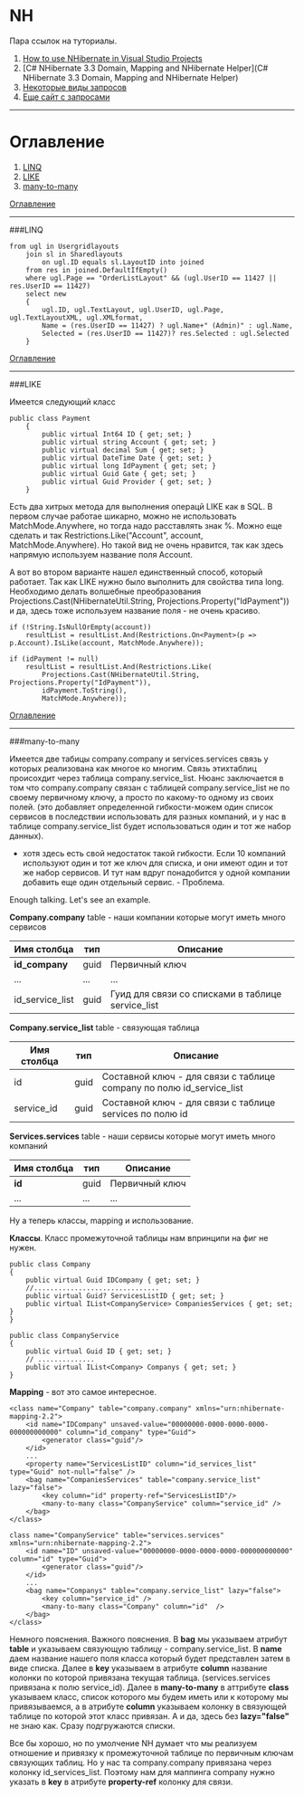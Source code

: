 NH
==

Пара ссылок на туториалы. 

1. [How to use NHibernate in Visual Studio Projects ](http://www.youtube.com/watch?v=FkmFI736wMU)
2. [C# NHibernate 3.3 Domain, Mapping and NHibernate Helper](C# NHibernate 3.3 Domain, Mapping and NHibernate Helper)
3. [Некоторые виды запросов](http://www.martinwilley.com/net/code/nhibernate/query.html)
4. [Еще сайт с запросами](http://nhibernate.info/blog/2009/12/17/queryover-in-nh-3-0.html)

---

<a name='ogl'>Оглавление</a>
===

1. [LINQ](#linq)
1. [LIKE](#like)
1. [many-to-many](#many-to-many) 


[Оглавление](#ogl)

------------------------------------------------------------------------------------------------------------

###<a name='linq'>LINQ</a>


```
from ugl in Usergridlayouts
    join sl in Sharedlayouts
        on ugl.ID equals sl.LayoutID into joined
	from res in joined.DefaultIfEmpty()
    where ugl.Page == "OrderListLayout" && (ugl.UserID == 11427 || res.UserID == 11427)
    select new
	{
		ugl.ID, ugl.TextLayout, ugl.UserID, ugl.Page, ugl.TextLayoutXML, ugl.XMLformat,
		Name = (res.UserID == 11427) ? ugl.Name+" (Admin)" : ugl.Name, 
		Selected = (res.UserID == 11427)? res.Selected : ugl.Selected 
	}
```
	
[Оглавление](#ogl)

---------------------------------------------------------------------------------------------------------

###<a name='like'>LIKE</a>

Имеется следующий класс

```
public class Payment
	{
		public virtual Int64 ID { get; set; }
		public virtual string Account { get; set; }
		public virtual decimal Sum { get; set; }
		public virtual DateTime Date { get; set; }
		public virtual long IdPayment { get; set; }
		public virtual Guid Gate { get; set; }
		public virtual Guid Provider { get; set; }
	}
```

Есть два хитрых метода для выполнения операцй LIKE как в SQL. В первом случае работае шикарно, можно не использовать MatchMode.Anywhere, но тогда надо расставлять знак %.
Можно еще сделать и так Restrictions.Like("Account", account,  MatchMode.Anywhere). Но такой вид не очень нравится, так как здесь напрямую используем название поля Account. 

А вот во втором варианте нашел единственный способ, который работает. Так как LIKE нужно было выполнить для свойства типа long. Необходимо делать волшебные преобразования Projections.Cast(NHibernateUtil.String, Projections.Property("IdPayment")) и да, здесь тоже используем название поля - не очень красиво. 

```
if (!String.IsNullOrEmpty(account))
	resultList = resultList.And(Restrictions.On<Payment>(p => p.Account).IsLike(account, MatchMode.Anywhere));

if (idPayment != null)
	resultList = resultList.And(Restrictions.Like(
		Projections.Cast(NHibernateUtil.String, Projections.Property("IdPayment")), 
		idPayment.ToString(), 
		MatchMode.Anywhere));
```

[Оглавление](#ogl)

-----------------------------------------------------------------------------------------------

###<a name='many-to-many'>many-to-many</a>

Имеется две табицы company.company и services.services связь у которых реализована как многое ко многим. Связь этихтаблиц происохдит через таблица company.service_list. Нюанс заключается в том что company.company связан с таблицей company.service_list не по своему первичному ключу, а просто по какому-то одному из своих полей. (это добавляет определенной гибкости-можем один список сервисов в последствии использовать для разных компаний, и у нас в таблице company.service_list будет использоваться один и тот же набор данных).

- хотя здесь есть свой недостаток такой гибкости. Если 10 компаний используют один и тот же ключ для списка, и они имеют один и тот же набор сервисов. И тут нам вдруг понадобится у одной компании добавить еще один отдельный сервис. - Проблема.

Enough talking. Let's see an example. 

**Company.company** table - наши компании которые могут иметь много сервисов

Имя столбца | тип | Описание
---|---|---
**id_company** | guid | Первичный ключ
...|...|...
id_service_list| guid | Гуид для связи со списками в таблице service_list

**Company.service_list** table - связующая таблица

Имя столбца | тип | Описание
---|---|---
id | guid | Составной ключ - для связи с таблице company по полю id_service_list
service_id| guid | Составной ключ - для связи с таблице services по полю id

**Services.services** table - наши сервисы которые могут иметь много компаний

Имя столбца | тип | Описание
---|---|---
**id** | guid | Первичный ключ
...|...|...

Ну а теперь классы, mapping и использование. 

**Классы**. Класс промежуточной таблицы нам впринципи на фиг не нужен.

```
public class Company
{
	public virtual Guid IDCompany { get; set; }
	//...............................
	public virtual Guid? ServicesListID { get; set; }
	public virtual IList<CompanyService> CompaniesServices { get; set; }
}

public class CompanyService
{
	public virtual Guid ID { get; set; }
	// ..............
	public virtual IList<Company> Companys { get; set; }
}
```

**Mapping** - вот это самое интересное.

```
<class name="Company" table="company.company" xmlns="urn:nhibernate-mapping-2.2">
	<id name="IDCompany" unsaved-value="00000000-0000-0000-0000-000000000000" column="id_company" type="Guid">
		<generator class="guid"/>
	</id>
	...
	<property name="ServicesListID" column="id_services_list" type="Guid" not-null="false" />
	<bag name="CompaniesServices" table="company.service_list" lazy="false">
		<key column="id" property-ref="ServicesListID"/>
		<many-to-many class="CompanyService" column="service_id" />
	</bag>
</class>

class name="CompanyService" table="services.services" xmlns="urn:nhibernate-mapping-2.2">
	<id name="ID" unsaved-value="00000000-0000-0000-0000-000000000000" column="id" type="Guid">
		<generator class="guid"/>
	</id>
	...
	<bag name="Companys" table="company.service_list" lazy="false">
		<key column="service_id" />
		<many-to-many class="Company" column="id"  />
	</bag>
</class>
```

Немного пояснения. Важного пояснения. В **bag**  мы указываем атрибут **table** и указываем связующую таблицу - company.service_list. В **name** даем название нашего поля класса который будет представлен затем в виде списка. 
Далее в **key** указываем в атрибуте **column** название колонки по которой привязана текущая таблица. (services.services привязана к полю service_id).  Далее в **many-to-many** в аттрибуте **class** указываем класс, список которого мы будем иметь или к которому мы привязываемся, а в атрибуте **column** указываем колонку в связующей таблице по которой этот класс привязан. А и да, здесь без **lazy="false"** не знаю как. Сразу подгружаются списки.

Все бы хорошо, но по умолчение NH думает что мы реализуем отношение и привязку к промежуточной таблице по первичным ключам связующих таблиц. Но у нас та company.company привязана через колонку id_services_list. Поэтому нам для маппинга company нужно указать в **key** в атрибуте **property-ref** колонку для связи. 

